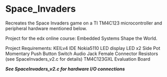# Space_Invaders

Recreates the Space Invaders game on a TI TM4C123 microcontroller and peripheral hardware mentioned below.

Project for the edx online course: Embedded Systems Shape the World.

Project Requirements:
  KEILv4 IDE
  Nokia5110 LED display
  LED x2 
  Side Pot
  Momentary Push Button Switch
  Audio Jack Female Connector
  Resistors (see SpaceInvaders_v2.c for details)
  TM4C123GXL Evaluation Board
 
*****See SpaceInvaders_v2.c for hardware I/O connections*****
